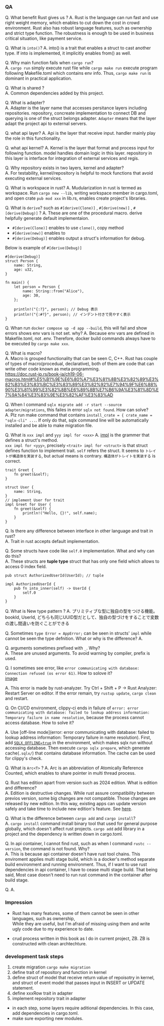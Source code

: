 ### QA

Q. What benefit Rust gives us ?
A. Rust is the language can run fast and use right weight memory, which enables to cut down the cost in crowd environment.  Rust also has robust language features, such as ownership and strict type function. The robustness is enough to be used in business critical situation, like payment service.

Q. What is `into()`? 
A. into() is a trait that enables a struct to cast another type. If into is implemented, it implicitly enables from() as well.  

Q. Why main function fails when `cargo run`?  
A. `cargo run` simply execute rust file while `cargo make run` execute program following Makefile.toml which contains env info. Thus, `cargo make run` is dominant in practical application.  

Q. What is shared ?  
A. Common dependencies added by this project.  

Q. What is adapter?  
A. Adapter is the layer name that accesses persitance layers including repositories. repository, concreate implementation to connect DB and querying is one of the struct belongs adapter. `Adapter` means that the layer adapt the project api to external servers.  

Q. what api layer?
A. Api is the layer that receive input. handler mainly play the role in this functionality.  

Q. what api kernel?
A. Kernel is the layer that format and process input for following function. model handles domain logic in this layer. repository in this layer is interface for integration of  external services and regis. 

Q. Why repository exists in two layers, kernel and adapter?  
A. For testability, kernel/repository is helpful to mock functions that avoid executing external services.  

Q. What is workspace in rust?
A. Mudularization in rust is termed as workspace. Run `cargo new --lib`, writing workspace member in cargo.toml, and open crate `pub mod xxx` in lib.rs, enables create project's libraries.  

Q. What is `derive`? such as `#[derive(Clone)]` , `#[derive(new)]` , `#[derive(Debug)]` ?
A. These are one of the procedural macro. derive helpfully generate default implementaion.  
- `#[derive(Clone)]` enables to use `clone()`, copy method  
- `#[derive(new)]`  enables to 
- `#[derive(Debug)]` enables output a struct's information for debug.  

Below is example of `#[derive(Debug)]`  
```
#[derive(Debug)]
struct Person {
    name: String,
    age: u32,
}

fn main() {
    let person = Person {
        name: String::from("Alice"),
        age: 30,
    };

    println!("{:?}", person); // Debug 表示
    println!("{:#?}", person); // インデント付きで見やすく表示
}
```

Q. Whan run `docker compose up -d app --build`, this will fail and show errors shows env vars is not set. why?
A. Because env vars are defined in Makefile.toml, not .env. Therefore, docker build commands always have to be executed by `cargo make xxx`.  

Q. What is macro?  
A. Macro is grouped functionality that can be seen C, C++. Rust has couple of types of macro(procedual, declarative), both of them are code that can write other code known as meta programming.  
https://doc.rust-jp.rs/book-ja/ch19-06-macros.html#%E5%B1%9E%E6%80%A7%E3%81%8B%E3%82%89%E3%82%B3%E3%83%BC%E3%83%89%E3%82%92%E7%94%9F%E6%88%90%E3%81%99%E3%82%8B%E6%89%8B%E7%B6%9A%E3%81%8D%E7%9A%84%E3%83%9E%E3%82%AF%E3%83%AD  


Q. When I command `sqlx migrate add -r start --source adapter/migrations`, this failes in error `sqlx not found`. How can solve?  
A. Plz run make command that contains `install_crate = { crate_name = "sqlx-cli" ...`. If only do that, sqlx command line will be automatically installed and be able to make migration file.  

Q. What is `xxx impl` and `yyy impl for <xxx>`
A. [impl](https://doc.rust-jp.rs/book-ja/ch05-03-method-syntax.html?search=#%E3%83%A1%E3%82%BD%E3%83%83%E3%83%89%E8%A8%98%E6%B3%95) is the grammer that defines a struct's method.  
`xxx impl for <yyy>`, precisely `<trait> impl for <struct>` is that struct defines function to implement trait. `self` refers the struct. It seems to `トレイトが構造体を実装する`, but actual means is contrary. `構造体がトレイトを実装する` is correct.  

```
trait Greet {
    fn greet(&self);
}

struct User {
    name: String,
}
// implement User for trait
impl Greet for User {
    fn greet(&self) {
        println!("Hello, {}!", self.name);
    }
}
```

Q. Is there any difference between interface in other language and trait in rust?  
A. Trait in rust accepts default implementation.  

Q. Some structs have code like `self.0` implementation. What and why can do this?  
A. These structs are **tuple type** struct that has only one field which allows to access 0 index field.  

```
pub struct AuthorizedUserId(UserId); // tuple

impl AuthorizedUserId {
    pub fn into_inner(self) -> UserId {
        self.0
    }
}

```

Q. What is New type pattern ?
A. プリミティブな型に独自の型をつける機能。bookId, UserId, どちらも同じUUID型だとして、独自の型づけをすることで変数の渡し間違いを防ぐことができる

Q. Sometimes `type Error = AppError;` can be seen in structs' `impl` while cannot be seen the type defnition. What or why is the difference?
A. 

Q. arguments sometimes prefixed with `_`. Why?  
A. These are unused arguments. To avoid warning by compiler, prefix is used.  

Q. I sometimes see error, like `error communicating with database: Connection refused (os error 61)`. How to solove it?  
[image](./img/error-communicating-with-database.png)  

A. This error is made by rust-analyzer. Try Ctrl + Shift + P → Rust Analyzer: Restart Server on editor. If the error remain, try `rustup update`, `cargo clean` and restart.  

Q. On CI/CD environment, clippy-ci ends in failure of `error: error communicating with database: failed to lookup address information: Temporary failure in name resolution`, because the process cannot access database. How to solve it?

A. Use [off-line mode](error: error communicating with database: failed to lookup address information: Temporary failure in name resolution). First, add [`SQLX_OFFLINE=true`](https://github.com/launchbadge/sqlx/blob/main/sqlx-cli/README.md#force-building-in-offline-mode) in the environment, which makes sqlx run without accessing database. Then execute `cargo sqlx prepare`, which generate cache(`.sqlx/`) that contains database information. The cache can be used for clippy's check.

Q. What is `Arc<T>` ?
A. Arc is an abbreviation of Atomically Reference Counted, which enables to share pointer in multi thread process.  

Q. Rust has edition apart from version such as 2024 edition. What is edition and difference?  
A. Edition is destructive changes. While rust assure compatibility between previos version, some big changes are not compatible. Those changes are released by new edition. In this way, existing apps can update version safely and take time to include new edition's feature. See [here](https://doc.rust-jp.rs/edition-guide/editions/index.html).  

Q. What is the difference between `cargo add` and `cargo install`?  
A. `cargo install` command install binary tool that used for general purpose globally, which doesn't affect rust projects. `cargo add` add library in a project and the dependency is written down in cargo.toml.  

Q. In api container, I cannot find rust, such as when I command `rustc --version`, the command is not found. Why?  
A. This is because api container doesn't have rust tool chains. This enviroment applies multi stage build, which is a docker's method separate build environment and running environment. Thus, if I want to use rust dependencies in api container, I have to cease multi stage build. That being said, Most case doesn't need to run rust command in the container after build stage.  

Q. 
A. 

### Impression

- Rust has many features, some of them cannot be seen in other languages, such as ownership,  
While they are useful, but I'm afraid of missing using them and write ugly code due to my experience to date.  

- crud process written in this book as I do in current project, ZB. ZB is constructed with clean archtechture.  

### development task steps

1. create migration `cargo make migration`
2. define trait of repository and function in kernel
3. define struct of model that receive return value of repoisotry in kernel, and struct of event model that passes input in INSERT or UPDATE statement.  
4. define xxxRow trait in adapter
5. implement repository trait in adapter


* in each step, some layers require aditional dependencies. In this case, add dependencies in cargo.toml.  
* make sure exporting new modules.  
